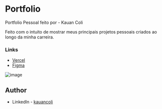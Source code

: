# Portfolio

Portfolio Pessoal feito por - Kauan Coli

Feito com o intuito de mostrar meus principais projetos pessoais criados ao longo da minha carreira.

### Links

- <a href="https://portfolio-kauancoli.vercel.app/" target="_blank" />Vercel</a>
- [Figma](https://www.figma.com/file/0hNAKyG2pV4JLiftnfM2mQ/Portfolio---Kauan?type=design&node-id=0%3A1&mode=design&t=B1pvg8lYKM7d5lge-1)
  

![image](https://github.com/kauancoli/portfolio/assets/62157364/5b5ede00-5772-49d0-9579-0eac520d0ac7)


## Author

- LinkedIn - [kauancoli](https://www.linkedin.com/in/kauan-coli/)
